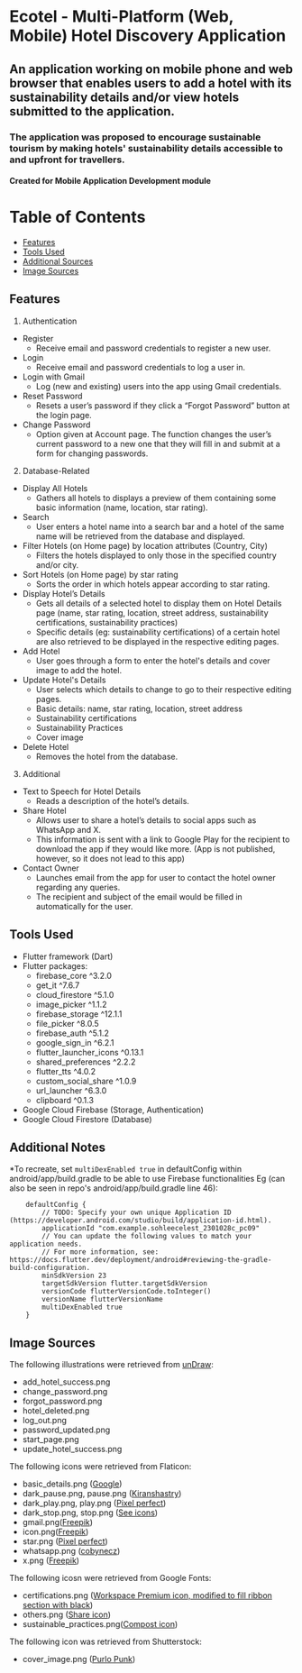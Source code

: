 # Ecotel - Multi-Platform (Web, Mobile) Hotel Discovery Application
## An application working on mobile phone and web browser that enables users to add a hotel with its sustainability details and/or view hotels submitted to the application. 
### The application was proposed to encourage sustainable tourism by making hotels' sustainability details accessible to and upfront for travellers.   
#### Created for Mobile Application Development module

# Table of Contents 
- [Features](#features)
- [Tools Used](#tools-used)
- [Additional Sources](#additional-notes)
- [Image Sources](#image-sources)

## Features
1. Authentication
  - Register
    - Receive email and password credentials to register a new user.  
  - Login
    - Receive email and password credentials to log a user in. 
  - Login with Gmail
    - Log (new and existing) users into the app using Gmail credentials. 
  - Reset Password
    - Resets a user’s password if they click a “Forgot Password” button at the login page.  
  - Change Password
    - Option given at Account page. The function changes the user’s current password to a new one that they will fill in and submit at a form for changing passwords. 
2. Database-Related
  - Display All Hotels 
    - Gathers all hotels to displays a preview of them containing some basic information (name, location, star rating).
  - Search
    - User enters a hotel name into a search bar and a hotel of the same name will be retrieved from the database and displayed. 
  - Filter Hotels (on Home page) by location attributes (Country, City)
    - Filters the hotels displayed to only those in the specified country and/or city.  
  - Sort Hotels (on Home page) by star rating
    - Sorts the order in which hotels appear according to star rating.   
  - Display Hotel’s Details
    - Gets all details of a selected hotel to display them on Hotel Details page (name, star rating, location, street address, sustainability certifications, sustainability practices)
    - Specific details (eg: sustainability certifications) of a certain hotel are also retrieved to be displayed in the respective editing pages. 
  - Add Hotel
    - User goes through a form to enter the hotel's details and cover image to add the hotel.
  - Update Hotel's Details
    - User selects which details to change to go to their respective editing pages.
    - Basic details: name, star rating, location, street address
    - Sustainability certifications
    - Sustainability Practices
    - Cover image 
  - Delete Hotel
    - Removes the hotel from the database.
3. Additional
  - Text to Speech for Hotel Details
    - Reads a description of the hotel’s details.  
  - Share Hotel
    - Allows user to share a hotel’s details to social apps such as WhatsApp and X.
    - This information is sent with a link to Google Play for the recipient to download the app if they would like more. (App is not published, however, so it does not lead to this app) 
  - Contact Owner
    - Launches email from the app for user to contact the hotel owner regarding any queries.
    - The recipient and subject of the email would be filled in automatically for the user.  

## Tools Used 
- Flutter framework (Dart)
- Flutter packages:
  - firebase_core ^3.2.0
  - get_it ^7.6.7
  - cloud_firestore ^5.1.0
  - image_picker ^1.1.2
  - firebase_storage ^12.1.1
  - file_picker ^8.0.5
  - firebase_auth ^5.1.2
  - google_sign_in ^6.2.1
  - flutter_launcher_icons ^0.13.1
  - shared_preferences ^2.2.2
  - flutter_tts ^4.0.2
  - custom_social_share ^1.0.9
  - url_launcher ^6.3.0
  - clipboard ^0.1.3
- Google Cloud Firebase (Storage, Authentication)
- Google Cloud Firestore (Database)
  
## Additional Notes
*To recreate, set `multiDexEnabled true` in defaultConfig within android/app/build.gradle to be able to use Firebase functionalities 
Eg (can also be seen in repo's android/app/build.gradle line 46): 
```
    defaultConfig {
        // TODO: Specify your own unique Application ID (https://developer.android.com/studio/build/application-id.html).
        applicationId "com.example.sohleecelest_2301028c_pc09"
        // You can update the following values to match your application needs.
        // For more information, see: https://docs.flutter.dev/deployment/android#reviewing-the-gradle-build-configuration.
        minSdkVersion 23
        targetSdkVersion flutter.targetSdkVersion
        versionCode flutterVersionCode.toInteger()
        versionName flutterVersionName
        multiDexEnabled true
    }
```

## Image Sources 
The following illustrations were retrieved from [unDraw](https://undraw.co/illustrations):
- add_hotel_success.png
- change_password.png
- forgot_password.png
- hotel_deleted.png
- log_out.png
- password_updated.png
- start_page.png
- update_hotel_success.png

The following icons were retrieved from Flaticon:
- basic_details.png ([Google](https://www.flaticon.com/authors/google))
- dark_pause.png, pause.png ([Kiranshastry](https://www.flaticon.com/authors/kiranshastry))
- dark_play.png, play.png ([Pixel perfect](https://www.flaticon.com/authors/pixel-perfect))
- dark_stop.png, stop.png ([See icons](https://www.flaticon.com/authors/see-icons))
- gmail.png([Freepik](https://www.flaticon.com/authors/freepik))
- icon.png([Freepik](https://www.flaticon.com/authors/freepik))
- star.png ([Pixel perfect](https://www.flaticon.com/authors/pixel-perfect))
- whatsapp.png ([cobynecz](https://www.flaticon.com/authors/cobynecz))
- x.png ([Freepik](https://www.flaticon.com/authors/freepik))

The following icosn were retrieved from Google Fonts:
- certifications.png ([Workspace Premium icon, modified to fill ribbon section with black](https://fonts.google.com/icons?selected=Material+Symbols+Outlined:workspace_premium:FILL@0;wght@400;GRAD@0;opsz@48&icon.query=certification&icon.size=200&icon.color=%23434343&icon.platform=web))
- others.png ([Share icon](https://fonts.google.com/icons?selected=Material+Symbols+Outlined:share:FILL@0;wght@400;GRAD@0;opsz@48&icon.query=share&icon.size=200&icon.color=%23000000&icon.platform=web))
- sustainable_practices.png([Compost icon](https://fonts.google.com/icons?selected=Material+Symbols+Outlined:compost:FILL@0;wght@400;GRAD@0;opsz@48&icon.query=sust&icon.size=200&icon.color=%23000000&icon.platform=web))

The following icon was retrieved from Shutterstock:
- cover_image.png ([Purlo Punk](https://www.shutterstock.com/image-vector/panorama-icon-flat-style-design-isolated-2079296275))
